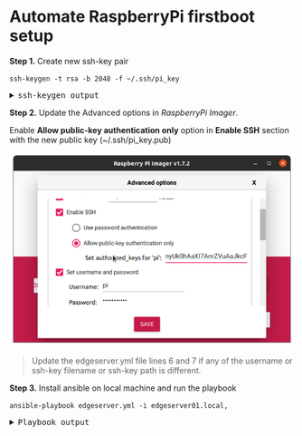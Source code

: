 # Automate RaspberryPi firstboot setup

**Step 1.** Create new ssh-key pair

```
ssh-keygen -t rsa -b 2048 -f ~/.ssh/pi_key
```
<pre>
<details>  
<summary>ssh-keygen output</summary>
Generating public/private rsa key pair.  
Enter passphrase (empty for no passphrase):  
Enter same passphrase again:   
Your identification has been saved in pi_key  
Your public key has been saved in pi_key.pub  
The key fingerprint is:  
SHA256:jKtSGdXXZUsxXmbkdmPO0XguwleMxANdeVIO3RRmU+I atul@eklavya  
The key's randomart image is:  
+---[RSA 2048]----+  
|       .   ..=X%#|  
|      . . . .*B/*|  
|     .   .    E*@|  
|    .  o   .  +=+|   
|     o. S   o oo.|  
|    o  .     o . |  
|   .  .          |  
|  .  .           |  
|   ..            |  
+----[SHA256]-----+  
</details></pre>

**Step 2.** Update the Advanced options in *RaspberryPi Imager*. 

Enable **Allow public-key authentication only** option in **Enable SSH** section with the new public key (~/.ssh/pi_key.pub)

![Enable SSH in Advanced options](../images/RaspberryPi/ssh_with_key_only.png)

> Update the edgeserver.yml file lines 6 and 7 if any of the username or ssh-key filename or ssh-key path is different.

**Step 3.** Install ansible on local machine and run the playbook

```  
ansible-playbook edgeserver.yml -i edgeserver01.local,    
```

<pre>
<details>  
<summary>Playbook output</summary>
PLAY [edgeserver setup] *********************************************************************************************************************************************************

TASK [base : Ping host] *********************************************************************************************************************************************************
ok: [edgeserver01.local]

TASK [base : Update /etc/dhcpcd.conf] *******************************************************************************************************************************************
changed: [edgeserver01.local]

TASK [base : Disable WiFi power_save] *******************************************************************************************************************************************
changed: [edgeserver01.local]

TASK [base : Update /etc/apt/apt.conf.d/99force-ipv4] ***************************************************************************************************************************
changed: [edgeserver01.local]

TASK [base : Disable bluetooth systemd] *****************************************************************************************************************************************
changed: [edgeserver01.local]

TASK [base : Disable console autologin] *****************************************************************************************************************************************
changed: [edgeserver01.local]

TASK [base : reboot pi] *********************************************************************************************************************************************************
changed: [edgeserver01.local]

TASK [base : Wait for reboot] ***************************************************************************************************************************************************
ok: [edgeserver01.local]

TASK [lorabasics : Ping host] ***************************************************************************************************************************************************
ok: [edgeserver01.local]

TASK [lorabasics : Update apt cache] ********************************************************************************************************************************************
changed: [edgeserver01.local]

TASK [lorabasics : Install required packages for this project] ******************************************************************************************************************
changed: [edgeserver01.local]

TASK [lorabasics : apt upgrade] *************************************************************************************************************************************************
changed: [edgeserver01.local]

TASK [lorabasics : Remove useless packages from the cache] **********************************************************************************************************************
ok: [edgeserver01.local]

TASK [lorabasics : Remove dependencies that are no longer required] *************************************************************************************************************
ok: [edgeserver01.local]

TASK [lorabasics : apt clean] ***************************************************************************************************************************************************
ok: [edgeserver01.local]

TASK [lorabasics : Stop docker services] ****************************************************************************************************************************************
changed: [edgeserver01.local] => (item=docker.service)
changed: [edgeserver01.local] => (item=docker.socket)

TASK [lorabasics : Add docker group to user pi] *********************************************************************************************************************************
changed: [edgeserver01.local]

TASK [lorabasics : Start and Enable docker services] ****************************************************************************************************************************
changed: [edgeserver01.local] => (item=docker.service)
ok: [edgeserver01.local] => (item=docker.socket)

TASK [chirpstack : Ping host] ***************************************************************************************************************************************************
ok: [edgeserver01.local]

TASK [chirpstack : Create directory] ********************************************************************************************************************************************
changed: [edgeserver01.local] => (item=/edgeserver)

TASK [chirpstack : copy files to remote] ****************************************************************************************************************************************
changed: [edgeserver01.local]

TASK [apps : Create rabbitmq logs directory] ************************************************************************************************************************************
changed: [edgeserver01.local]

TASK [apps : start rabbitmq] ****************************************************************************************************************************************************
changed: [edgeserver01.local]

TASK [apps : start influxdb] ****************************************************************************************************************************************************
changed: [edgeserver01.local]

TASK [apps : start nodered] *****************************************************************************************************************************************************
changed: [edgeserver01.local]

TASK [apps : start vault] *******************************************************************************************************************************************************
changed: [edgeserver01.local]

PLAY RECAP **********************************************************************************************************************************************************************
edgeserver01.local         : ok=26   changed=19   unreachable=0    failed=0    skipped=0    rescued=0    ignored=0
</details>    
</pre>     